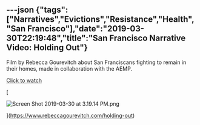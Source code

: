 ---json
{"tags":["Narratives","Evictions","Resistance","Health","San Francisco"],"date":"2019-03-30T22:19:48","title":"San Francisco Narrative Video: Holding Out"}
---

Film by Rebecca Gourevitch about San Franciscans fighting to remain in their homes, made in collaboration with the AEMP.

[Click to watch](https://www.rebeccagourevitch.com/holding-out)

[

![Screen Shot 2019-03-30 at 3.19.14 PM.png](https://images.squarespace-cdn.com/content/v1/52b7d7a6e4b0b3e376ac8ea2/1553984378038-JLSV1ZJYU9N6ZI6VUBEU/ke17ZwdGBToddI8pDm48kOkbiVnHk9dSM7amthv4vt0UqsxRUqqbr1mOJYKfIPR7LoDQ9mXPOjoJoqy81S2I8N_N4V1vUb5AoIIIbLZhVYxCRW4BPu10St3TBAUQYVKczqpjt1fyGw9Pz_bl6zajnIcCYQ5Ioc1sTdfT1C433poOZMEDAZwVX_IqEdcp-zhM/Screen+Shot+2019-03-30+at+3.19.14+PM.png)

](https://www.rebeccagourevitch.com/holding-out)